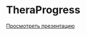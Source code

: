# TheraProgress
[Просмотреть презентацию](https://docs.google.com/presentation/d/1SvSa5Hha3rlC7g5nlzvfuzKYNk9R6zs9nTO8DhnnbeY/edit#slide=id.p1)
